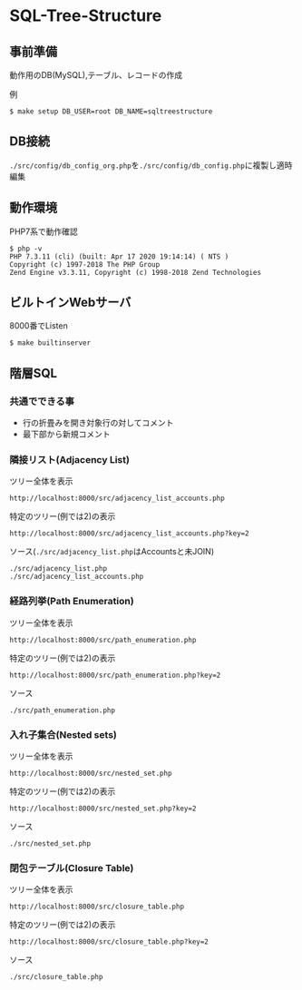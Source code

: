 # SQL-Tree-Structure

## 事前準備
動作用のDB(MySQL),テーブル、レコードの作成

例
```
$ make setup DB_USER=root DB_NAME=sqltreestructure
```

## DB接続
`./src/config/db_config_org.php`を`./src/config/db_config.php`に複製し適時編集

## 動作環境
PHP7系で動作確認
```
$ php -v
PHP 7.3.11 (cli) (built: Apr 17 2020 19:14:14) ( NTS )
Copyright (c) 1997-2018 The PHP Group
Zend Engine v3.3.11, Copyright (c) 1998-2018 Zend Technologies
```

## ビルトインWebサーバ
8000番でListen
```
$ make builtinserver
```

## 階層SQL
### 共通でできる事
- 行の折畳みを開き対象行の対してコメント
- 最下部から新規コメント

### 隣接リスト(Adjacency List)
ツリー全体を表示
```
http://localhost:8000/src/adjacency_list_accounts.php
```
特定のツリー(例では2)の表示
```
http://localhost:8000/src/adjacency_list_accounts.php?key=2
```

ソース(`./src/adjacency_list.php`はAccountsと未JOIN)
```
./src/adjacency_list.php
./src/adjacency_list_accounts.php
```

### 経路列挙(Path Enumeration)
ツリー全体を表示
```
http://localhost:8000/src/path_enumeration.php
```
特定のツリー(例では2)の表示
```
http://localhost:8000/src/path_enumeration.php?key=2
```

ソース
```
./src/path_enumeration.php
```


### 入れ子集合(Nested sets)
ツリー全体を表示
```
http://localhost:8000/src/nested_set.php
```
特定のツリー(例では2)の表示
```
http://localhost:8000/src/nested_set.php?key=2
```

ソース
```
./src/nested_set.php
```

### 閉包テーブル(Closure Table)
ツリー全体を表示
```
http://localhost:8000/src/closure_table.php
```
特定のツリー(例では2)の表示
```
http://localhost:8000/src/closure_table.php?key=2
```

ソース
```
./src/closure_table.php
```


